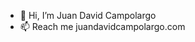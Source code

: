 - 👋 Hi, I’m Juan David Campolargo
- 📫 Reach me juandavidcampolargo.com

<!---
jdcampolargo/jdcampolargo is a ✨ special ✨ repository because its `README.md` (this file) appears on your GitHub profile.
You can click the Preview link to take a look at your changes.
--->
